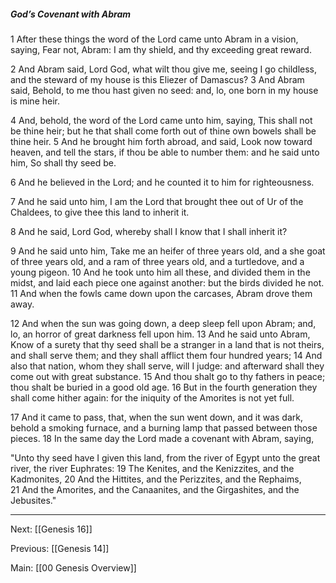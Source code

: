 ##### God’s Covenant with Abram

1 After these things the word of the Lord came unto Abram in a vision, saying, Fear not, Abram: I am thy shield, and thy exceeding great reward.

2 And Abram said, Lord God, what wilt thou give me, seeing I go childless, and the steward of my house is this Eliezer of Damascus? 3 And Abram said, Behold, to me thou hast given no seed: and, lo, one born in my house is mine heir.

4 And, behold, the word of the Lord came unto him, saying, This shall not be thine heir; but he that shall come forth out of thine own bowels shall be thine heir. 5 And he brought him forth abroad, and said, Look now toward heaven, and tell the stars, if thou be able to number them: and he said unto him, So shall thy seed be.

6 And he believed in the Lord; and he counted it to him for righteousness.

7 And he said unto him, I am the Lord that brought thee out of Ur of the Chaldees, to give thee this land to inherit it.

8 And he said, Lord God, whereby shall I know that I shall inherit it?

9 And he said unto him, Take me an heifer of three years old, and a she goat of three years old, and a ram of three years old, and a turtledove, and a young pigeon. 10 And he took unto him all these, and divided them in the midst, and laid each piece one against another: but the birds divided he not. 11 And when the fowls came down upon the carcases, Abram drove them away.

12 And when the sun was going down, a deep sleep fell upon Abram; and, lo, an horror of great darkness fell upon him. 13 And he said unto Abram, Know of a surety that thy seed shall be a stranger in a land that is not theirs, and shall serve them; and they shall afflict them four hundred years; 14 And also that nation, whom they shall serve, will I judge: and afterward shall they come out with great substance. 15 And thou shalt go to thy fathers in peace; thou shalt be buried in a good old age. 16 But in the fourth generation they shall come hither again: for the iniquity of the Amorites is not yet full.

17 And it came to pass, that, when the sun went down, and it was dark, behold a smoking furnace, and a burning lamp that passed between those pieces. 18 In the same day the Lord made a covenant with Abram, saying, 

"Unto thy seed have I given this land, from the river of Egypt unto the great river, the river Euphrates: 19 The Kenites, and the Kenizzites, and the Kadmonites, 20 And the Hittites, and the Perizzites, and the Rephaims, 21 And the Amorites, and the Canaanites, and the Girgashites, and the Jebusites."

---
Next: [[Genesis 16]]

Previous: [[Genesis 14]]

Main: [[00 Genesis Overview]]